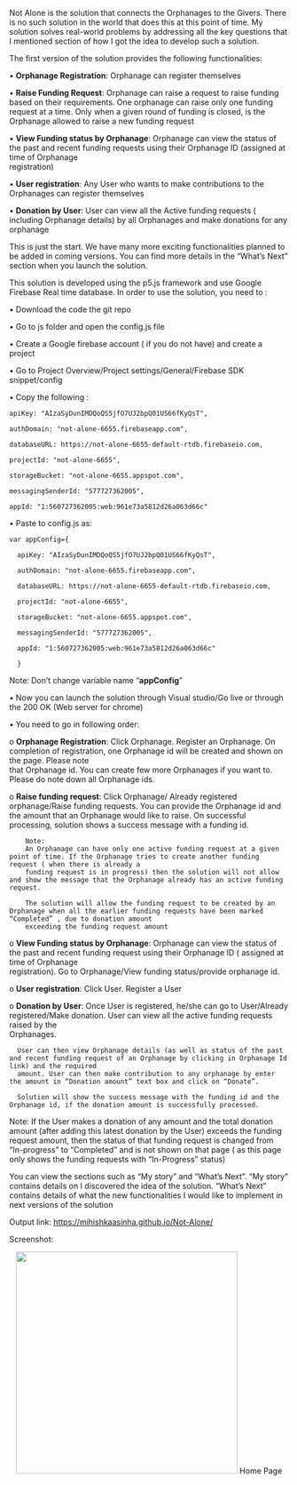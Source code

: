 Not Alone is the solution that connects the Orphanages to the Givers. There is no such solution in the world that does this at this point of time. My solution solves real-world problems by addressing all the key questions that I mentioned section of how I got the idea to develop such a solution.

The first version of the solution provides the following functionalities:

  •	**Orphanage Registration**: Orphanage can register themselves
  
  •	**Raise Funding Request**: Orphanage can raise a request to raise funding based on their requirements. One orphanage can raise only one funding request at a time. Only       when a given round of funding is closed, is the Orphanage allowed to raise a new funding request
  
 •	**View Funding status by Orphanage**: Orphanage can view the status of the past and recent funding requests using their Orphanage ID (assigned at time of Orphanage      
    registration)
    
  •	**User registration**: Any User who wants to make contributions to the Orphanages can register themselves
  
  •	**Donation by User**: User can view all the Active funding requests ( including Orphanage details) by all Orphanages and make donations for any orphanage


This is just the start. We have many more exciting functionalities planned to be added in coming versions. You can find more details in the “What’s Next” section when you launch the solution.

This solution is developed using the p5.js framework and use Google Firebase Real time database. In order to use the solution, you need to :

•	Download the code the git repo 

•	Go to js folder and open the config.js file

•	Create a Google firebase account ( if you do not have) and create a project

•	Go to Project Overview/Project settings/General/Firebase SDK snippet/config

•	Copy the following :


    apiKey: "AIzaSyDunIMDQoQS5jfO7UJ2bpQ01US66fKyQsT",

    authDomain: "not-alone-6655.firebaseapp.com",

    databaseURL: https://not-alone-6655-default-rtdb.firebaseio.com,

    projectId: "not-alone-6655",

    storageBucket: "not-alone-6655.appspot.com",

    messagingSenderId: "577727362005",

    appId: "1:560727362005:web:961e73a5812d26a063d66c"



•	Paste to config.js as:


    var appConfig={

      apiKey: "AIzaSyDunIMDQoQS5jfO7UJ2bpQ01US66fKyQsT",

      authDomain: "not-alone-6655.firebaseapp.com",

      databaseURL: https://not-alone-6655-default-rtdb.firebaseio.com,

      projectId: "not-alone-6655",

      storageBucket: "not-alone-6655.appspot.com",

      messagingSenderId: "577727362005",

      appId: "1:560727362005:web:961e73a5812d26a063d66c"

      }
    
    
  Note: Don’t change variable name “**appConfig**”
  

•	Now you can launch the solution through Visual studio/Go live or through the 200 OK (Web server for chrome)


•	You need to go in following order:

   o	**Orphanage Registration**: Click Orphanage. Register an Orphanage. On completion of registration, one Orphanage id will be created and shown on the page. Please note  
      that Orphanage id. You can create few more Orphanages if you want to. Please do note down all Orphanage ids.

   o	**Raise funding request**: Click Orphanage/ Already registered orphanage/Raise funding requests. You can provide the Orphanage id and the amount that an Orphanage would        like to raise. On successful processing, solution shows a success message with a funding id. 

        Note: 
        An Orphanage can have only one active funding request at a given point of time. If the Orphanage tries to create another funding request ( when there is already a  
        funding request is in progress) then the solution will not allow and show the message that the Orphanage already has an active funding request. 

        The solution will allow the funding request to be created by an Orphanage when all the earlier funding requests have been marked “Completed” , due to donation amount 
        exceeding the funding request amount


   o **View Funding status by Orphanage**: Orphanage can view the status of the past and recent funding request using their Orphanage ID ( assigned at time of Orphanage  
      registration). Go to Orphanage/View funding status/provide orphanage id. 

   o **User registration**: Click User. Register a User

   o **Donation by User**: Once User is registered, he/she can go to User/Already registered/Make donation. User can view all the active funding requests raised by the  
      Orphanages. 

      User can then view Orphanage details (as well as status of the past and recent funding request of an Orphanage by clicking in Orphanage Id link) and the required 
      amount. User can then make contribution to any orphanage by enter the amount in “Donation amount” text box and click on “Donate”.

      Solution will show the success message with the funding id and the  Orphanage id, if the donation amount is successfully processed.
    


Note:
If the User makes a donation of any amount and the total donation amount (after adding this latest donation by the User) exceeds the funding request amount, then the status of that funding request is changed from “In-progress” to “Completed” and is not shown on that page ( as this page only shows the funding requests with “In-Progress” status)


You can view the sections such as “My story” and “What’s Next”. “My story” contains details on I discovered the idea of the solution. “What’s Next” contains details of what the new functionalities I would like to implement in next versions of the solution


Output link:
https://mihishkaasinha.github.io/Not-Alone/

Screenshot:

<div align="center">
    <img src="Home.png" width="400px"</img> Home Page
</div>

